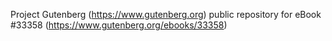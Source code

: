 Project Gutenberg (https://www.gutenberg.org) public repository for eBook #33358 (https://www.gutenberg.org/ebooks/33358)
